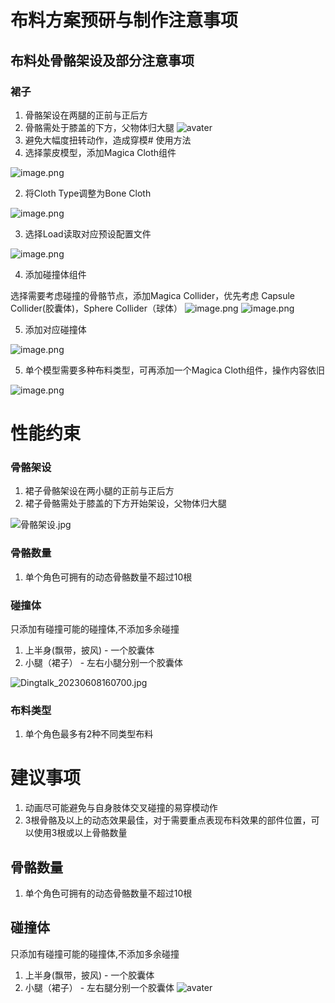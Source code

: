 # 布料方案预研与制作注意事项
## 布料处骨骼架设及部分注意事项
### 裙子
 1. 骨骼架设在两腿的正前与正后方
 2. 骨骼需处于膝盖的下方，父物体归大腿
 ![avater](/%E5%B8%83%E6%96%99%E6%B5%8B%E8%AF%95/%E9%AA%A8%E9%AA%BC%E6%9E%B6%E8%AE%BE.jpg)
 3. 避免大幅度扭转动作，造成穿模# 使用方法
1. 选择蒙皮模型，添加Magica Cloth组件

![image.png](https://cdn.nlark.com/yuque/0/2023/png/29269905/1686213588071-b09eca14-aab2-44cc-ad1a-f8201b4a6916.png#averageHue=%233d3c3c&clientId=u60681c89-e93d-4&from=paste&height=555&id=u4d56b221&originHeight=555&originWidth=664&originalType=binary&ratio=1&rotation=0&showTitle=false&size=52524&status=done&style=none&taskId=u60b39226-8cfa-4ffc-bdd4-98edbcce1ad&title=&width=664)

2. 将Cloth Type调整为Bone Cloth

![image.png](https://cdn.nlark.com/yuque/0/2023/png/29269905/1686213656901-f2809158-756a-4e70-a238-94531e596de3.png#averageHue=%23635d5d&clientId=u60681c89-e93d-4&from=paste&height=110&id=u989036f6&originHeight=110&originWidth=328&originalType=binary&ratio=1&rotation=0&showTitle=false&size=7932&status=done&style=none&taskId=u5c0616ed-6875-4646-a284-60a1c88210c&title=&width=328)

3. 选择Load读取对应预设配置文件

![image.png](https://cdn.nlark.com/yuque/0/2023/png/29269905/1686213846256-8fbc1729-c4b0-4753-8950-4680cc31a20e.png#averageHue=%23343333&clientId=u60681c89-e93d-4&from=paste&height=274&id=uc3c8fe90&originHeight=274&originWidth=452&originalType=binary&ratio=1&rotation=0&showTitle=false&size=21904&status=done&style=none&taskId=uc9fccfae-065f-44cc-9c4f-99434a1aa8c&title=&width=452)

4. 添加碰撞体组件

选择需要考虑碰撞的骨骼节点，添加Magica Collider，优先考虑 Capsule Collider(胶囊体)，Sphere Collider（球体）
![image.png](https://cdn.nlark.com/yuque/0/2023/png/29269905/1686215566567-75742300-0818-44ba-83f5-bdec89eceaaa.png#averageHue=%233e3a3a&clientId=u60681c89-e93d-4&from=paste&height=255&id=u1ac62ed5&originHeight=255&originWidth=881&originalType=binary&ratio=1&rotation=0&showTitle=false&size=42056&status=done&style=none&taskId=ucf475690-5b41-47bd-b2b0-b4c63b0bb29&title=&width=881)
![image.png](https://cdn.nlark.com/yuque/0/2023/png/29269905/1686215680357-46921a81-bef3-4406-8d96-94c7a2cff451.png#averageHue=%233d3d3d&clientId=u60681c89-e93d-4&from=paste&height=82&id=uaee5fbc7&originHeight=82&originWidth=435&originalType=binary&ratio=1&rotation=0&showTitle=false&size=7477&status=done&style=none&taskId=ufc839e69-1001-410d-b579-a30bc3292b2&title=&width=435)

5. 添加对应碰撞体

![image.png](https://cdn.nlark.com/yuque/0/2023/png/29269905/1686214639518-b2e574d4-2f64-4599-a9fd-c793053f6bcb.png#averageHue=%23443e3e&clientId=u60681c89-e93d-4&from=paste&height=187&id=u0f80e016&originHeight=187&originWidth=431&originalType=binary&ratio=1&rotation=0&showTitle=false&size=17320&status=done&style=none&taskId=u3ba9c32b-8c54-4802-9962-23b23ec2986&title=&width=431)

5. 单个模型需要多种布料类型，可再添加一个Magica Cloth组件，操作内容依旧

![image.png](https://cdn.nlark.com/yuque/0/2023/png/29269905/1686214774114-13cca54f-d6da-4b65-b01a-7d22a18f625e.png#averageHue=%23494040&clientId=u60681c89-e93d-4&from=paste&height=129&id=u89a29443&originHeight=129&originWidth=450&originalType=binary&ratio=1&rotation=0&showTitle=false&size=18692&status=done&style=none&taskId=u78e3dad3-b7bd-4472-847b-9fc2e365ad8&title=&width=450)
# 性能约束
### 骨骼架设

1. 裙子骨骼架设在两小腿的正前与正后方
2. 裙子骨骼需处于膝盖的下方开始架设，父物体归大腿

![骨骼架设.jpg](https://cdn.nlark.com/yuque/0/2023/jpeg/29269905/1686212745912-d803bdec-62c8-4f00-9fb4-86123a5ff0a9.jpeg#averageHue=%233b3c33&clientId=u60681c89-e93d-4&from=drop&height=455&id=u84bf9044&originHeight=685&originWidth=550&originalType=binary&ratio=1&rotation=0&showTitle=false&size=45968&status=done&style=none&taskId=u77bf26ba-fcf8-40bc-b870-e3861871925&title=&width=365)
### 骨骼数量

1. 单个角色可拥有的动态骨骼数量不超过10根
### 碰撞体
只添加有碰撞可能的碰撞体,不添加多余碰撞

1. 上半身(飘带，披风) - 一个胶囊体
2. 小腿（裙子） - 左右小腿分别一个胶囊体

![Dingtalk_20230608160700.jpg](https://cdn.nlark.com/yuque/0/2023/jpeg/29269905/1686212767257-325cb6ef-23fc-43e9-aecc-30d90ab57787.jpeg#averageHue=%238a9f85&clientId=u60681c89-e93d-4&from=drop&height=394&id=u1c8d2933&originHeight=813&originWidth=755&originalType=binary&ratio=1&rotation=0&showTitle=false&size=141016&status=done&style=none&taskId=ue3c34f13-8025-481a-8385-fc926decfd5&title=&width=366)
### 布料类型

1. 单个角色最多有2种不同类型布料
# 建议事项

1. 动画尽可能避免与自身肢体交叉碰撞的易穿模动作
2. 3根骨骼及以上的动态效果最佳，对于需要重点表现布料效果的部件位置，可以使用3根或以上骨骼数量

## 骨骼数量
 1. 单个角色可拥有的动态骨骼数量不超过10根
## 碰撞体
 只添加有碰撞可能的碰撞体,不添加多余碰撞
 1. 上半身(飘带，披风) - 一个胶囊体
 2. 小腿（裙子） - 左右腿分别一个胶囊体
 ![avater](/%E5%B8%83%E6%96%99%E6%B5%8B%E8%AF%95/Dingtalk_20230608160700.jpg)
 